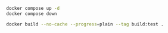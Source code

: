 ``` bash
docker compose up -d
docker compose down
```

``` bash
docker build --no-cache --progress=plain --tag build:test .
```